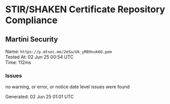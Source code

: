 # STIR/SHAKEN Certificate Repository Compliance

## Martini Security

Name: `https://p.mtsec.me/2e5a/Uk_yM89nuk6O.pem`\
Tested At: 02 Jun 25 00:54 UTC\
Time: 112ms

### Issues

no warning, or error, or notice date level issues were found

Generated: 02 Jun 25 01:01 UTC